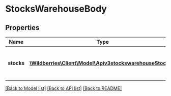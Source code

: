 # StocksWarehouseBody

## Properties
Name | Type | Description | Notes
------------ | ------------- | ------------- | -------------
**stocks** | [**\Wildberries\Client\Model\Apiv3stockswarehouseStocks[]**](Apiv3stockswarehouseStocks.md) | Массив баркодов товаров и их остатков | [optional] 

[[Back to Model list]](../../README.md#documentation-for-models) [[Back to API list]](../../README.md#documentation-for-api-endpoints) [[Back to README]](../../README.md)

